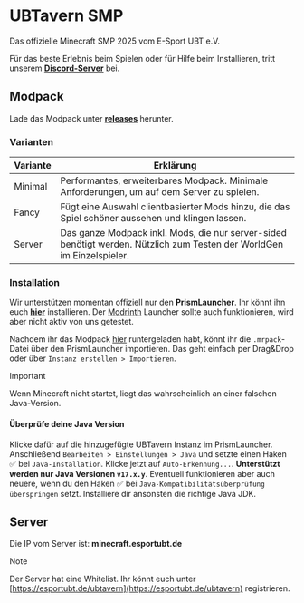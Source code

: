 # UBTavern SMP
Das offizielle Minecraft SMP 2025 vom E-Sport UBT e.V.

Für das beste Erlebnis beim Spielen oder für Hilfe beim Installieren, tritt unserem **[Discord-Server](https://esportubt.de/discord)** bei.

## Modpack
Lade das Modpack unter **[releases](https://github.com/esportubt/ubtavern/releases)** herunter.
### Varianten
| Variante | Erklärung                                                                                                              |
|----------|------------------------------------------------------------------------------------------------------------------------|
| Minimal  | Performantes, erweiterbares Modpack. Minimale Anforderungen, um auf dem Server zu spielen.                             |
| Fancy    | Fügt eine Auswahl clientbasierter Mods hinzu, die das Spiel schöner aussehen und klingen lassen.                       |
| Server   | Das ganze Modpack inkl. Mods, die nur server-sided benötigt werden. Nützlich zum Testen der WorldGen im Einzelspieler. |

### Installation
Wir unterstützen momentan offiziell nur den **PrismLauncher**. Ihr könnt ihn euch **[hier](https://prismlauncher.org/)** installieren. Der [Modrinth](https://modrinth.com/) Launcher sollte auch funktionieren, wird aber nicht aktiv von uns getestet.

Nachdem ihr das Modpack [hier](https://github.com/esportubt/ubtavern/releases) runtergeladen habt, könnt ihr die `.mrpack`-Datei über den PrismLauncher importieren. Das geht einfach per Drag&Drop oder über `Instanz erstellen > Importieren`.

> [!IMPORTANT]
> Wenn Minecraft nicht startet, liegt das wahrscheinlich an einer falschen Java-Version.

#### Überprüfe deine Java Version
Klicke dafür auf die hinzugefügte UBTavern Instanz im PrismLauncher. Anschließend `Bearbeiten > Einstellungen > Java` und setzte einen Haken ✅ bei `Java-Installation`. Klicke jetzt auf `Auto-Erkennung...`. **Unterstützt werden nur Java Versionen `v17.x.y`**. Eventuell funktionieren aber auch neuere, wenn du den Haken ✅ bei `Java-Kompatibilitätsüberprüfung überspringen` setzt. Installiere dir ansonsten die richtige Java JDK.

## Server
Die IP vom Server ist: **minecraft.esportubt.de**

> [!NOTE]
> Der Server hat eine Whitelist. Ihr könnt euch unter [https://esportubt.de/ubtavern](https://esportubt.de/ubtavern) registrieren.
